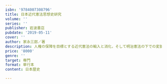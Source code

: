 ```yaml
---
isbn: '9784007308796'
title: 日本近代憲法思想史研究
volume: ''
series: ''
publisher: 岩波書店
pubdate: '2019-05-11'
cover: ''
author: 家永三郎／著
description: 人権の保障を目標とする近代憲法の輸入と消化，そして明治憲法の下での変貌を，実証によって跡づける．
price: '8000'
genre: ''
target: 専門
format: 単行本
content: 日本歴史

---
```

